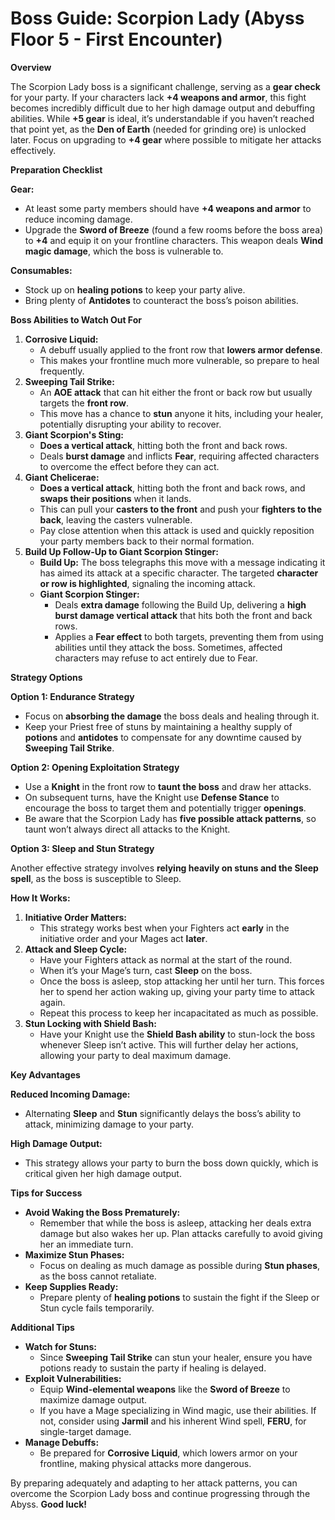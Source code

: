 <Picture of Scropion Lady Here>

# Boss Guide: Scorpion Lady (Abyss Floor 5 - First Encounter)

**Overview**

The Scorpion Lady boss is a significant challenge, serving as a **gear check** for your party. If your characters lack **+4 weapons and armor**, this fight becomes incredibly difficult due to her high damage output and debuffing abilities. While **+5 gear** is ideal, it’s understandable if you haven’t reached that point yet, as the **Den of Earth** (needed for grinding ore) is unlocked later. Focus on upgrading to **+4 gear** where possible to mitigate her attacks effectively.

**Preparation Checklist**

**Gear:**

- At least some party members should have **+4 weapons and armor** to reduce incoming damage.
- Upgrade the **Sword of Breeze** (found a few rooms before the boss area) to **+4** and equip it on your frontline characters. This weapon deals **Wind magic damage**, which the boss is vulnerable to.

**Consumables:**

- Stock up on **healing potions** to keep your party alive.
- Bring plenty of **Antidotes** to counteract the boss’s poison abilities.

**Boss Abilities to Watch Out For**

1. **Corrosive Liquid:**
    - A debuff usually applied to the front row that **lowers armor defense**.
    - This makes your frontline much more vulnerable, so prepare to heal frequently.
2. **Sweeping Tail Strike:**
    - An **AOE attack** that can hit either the front or back row but usually targets the **front row**.
    - This move has a chance to **stun** anyone it hits, including your healer, potentially disrupting your ability to recover.
3. **Giant Scorpion's Sting:**
    - **Does a vertical attack**, hitting both the front and back rows.
    - Deals **burst damage** and inflicts **Fear**, requiring affected characters to overcome the effect before they can act.
4. **Giant Chelicerae:**
    - **Does a vertical attack**, hitting both the front and back rows, and **swaps their positions** when it lands.
    - This can pull your **casters to the front** and push your **fighters to the back**, leaving the casters vulnerable.
    - Pay close attention when this attack is used and quickly reposition your party members back to their normal formation.
5. **Build Up Follow-Up to Giant Scorpion Stinger:**
    - **Build Up:** The boss telegraphs this move with a message indicating it has aimed its attack at a specific character. The targeted **character or row is highlighted**, signaling the incoming attack.
    - **Giant Scorpion Stinger:**
        - Deals **extra damage** following the Build Up, delivering a **high burst damage vertical attack** that hits both the front and back rows.
        - Applies a **Fear effect** to both targets, preventing them from using abilities until they attack the boss. Sometimes, affected characters may refuse to act entirely due to Fear.

**Strategy Options**

**Option 1: Endurance Strategy**

- Focus on **absorbing the damage** the boss deals and healing through it.
- Keep your Priest free of stuns by maintaining a healthy supply of **potions** and **antidotes** to compensate for any downtime caused by **Sweeping Tail Strike**.

**Option 2: Opening Exploitation Strategy**

- Use a **Knight** in the front row to **taunt the boss** and draw her attacks.
- On subsequent turns, have the Knight use **Defense Stance** to encourage the boss to target them and potentially trigger **openings**.
- Be aware that the Scorpion Lady has **five possible attack patterns**, so taunt won’t always direct all attacks to the Knight.

**Option 3: Sleep and Stun Strategy**

Another effective strategy involves **relying heavily on stuns and the Sleep spell**, as the boss is susceptible to Sleep.

**How It Works:**

1. **Initiative Order Matters:**
    - This strategy works best when your Fighters act **early** in the initiative order and your Mages act **later**.
2. **Attack and Sleep Cycle:**
    - Have your Fighters attack as normal at the start of the round.
    - When it’s your Mage’s turn, cast **Sleep** on the boss.
    - Once the boss is asleep, stop attacking her until her turn. This forces her to spend her action waking up, giving your party time to attack again.
    - Repeat this process to keep her incapacitated as much as possible.
3. **Stun Locking with Shield Bash:**
    - Have your Knight use the **Shield Bash ability** to stun-lock the boss whenever Sleep isn’t active. This will further delay her actions, allowing your party to deal maximum damage.

**Key Advantages**

**Reduced Incoming Damage:**

- Alternating **Sleep** and **Stun** significantly delays the boss’s ability to attack, minimizing damage to your party.

**High Damage Output:**

- This strategy allows your party to burn the boss down quickly, which is critical given her high damage output.

**Tips for Success**

- **Avoid Waking the Boss Prematurely:**
  - Remember that while the boss is asleep, attacking her deals extra damage but also wakes her up. Plan attacks carefully to avoid giving her an immediate turn.
- **Maximize Stun Phases:**
  - Focus on dealing as much damage as possible during **Stun phases**, as the boss cannot retaliate.
- **Keep Supplies Ready:**
  - Prepare plenty of **healing potions** to sustain the fight if the Sleep or Stun cycle fails temporarily.

**Additional Tips**

- **Watch for Stuns:**
  - Since **Sweeping Tail Strike** can stun your healer, ensure you have potions ready to sustain the party if healing is delayed.
- **Exploit Vulnerabilities:**
  - Equip **Wind-elemental weapons** like the **Sword of Breeze** to maximize damage output.
  - If you have a Mage specializing in Wind magic, use their abilities. If not, consider using **Jarmil** and his inherent Wind spell, **FERU**, for single-target damage.
- **Manage Debuffs:**
  - Be prepared for **Corrosive Liquid**, which lowers armor on your frontline, making physical attacks more dangerous.

By preparing adequately and adapting to her attack patterns, you can overcome the Scorpion Lady boss and continue progressing through the Abyss. **Good luck!**

